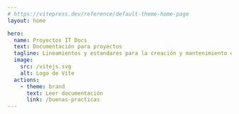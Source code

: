 ```yaml
---
# https://vitepress.dev/reference/default-theme-home-page
layout: home

hero:
  name: Proyectos IT Docs
  text: Documentación para proyectos
  tagline: Lineamientos y estandares para la creación y mantenimiento de software.
  image:
    src: /vitejs.svg
    alt: Logo de Vite
  actions:
    - theme: brand
      text: Leer documentación
      link: /buenas-practicas
---
```


